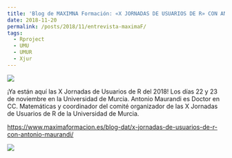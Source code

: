 ```yaml
---
title: 'Blog de MAXIMNA Formación: «X JORNADAS DE USUARIOS DE R» CON ANTONIO MAURANDI'
date: 2018-11-20
permalink: /posts/2018/11/entrevista-maximaF/
tags:
  - Rproject
  - UMU
  - UMUR
  - Xjur
---
```


[![](https://amaurandi.github.io/files/maximaF.png)](https://www.maximaformacion.es/blog-dat/x-jornadas-de-usuarios-de-r-con-antonio-maurandi/) 

¡Ya están aquí las X Jornadas de Usuarios de R del 2018!
Los días 22 y 23 de noviembre en la Universidad de Murcia.
Antonio Maurandi es Doctor en CC. Matemáticas y coordinador del comité organizador de las X Jornadas de Usuarios de R de la Universidad de Murcia.

<https://www.maximaformacion.es/blog-dat/x-jornadas-de-usuarios-de-r-con-antonio-maurandi/>


[![](https://amaurandi.github.io/files/maximaformacion1.png)](https://www.maximaformacion.es/blog-dat/x-jornadas-de-usuarios-de-r-con-antonio-maurandi/) 
